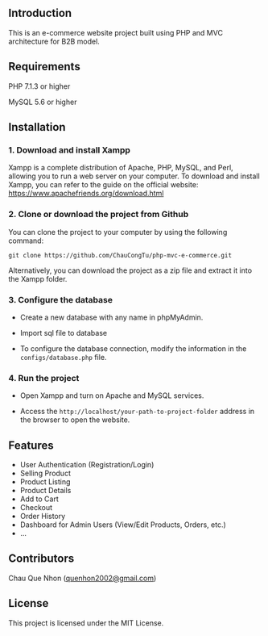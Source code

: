 ## Introduction
This is an e-commerce website project built using PHP and MVC architecture for B2B model.

## Requirements
PHP 7.1.3 or higher

MySQL 5.6 or higher

## Installation

### 1. Download and install Xampp

Xampp is a complete distribution of Apache, PHP, MySQL, and Perl, allowing you to run a web server on your computer. To download and install Xampp, you can refer to the guide on the official website: https://www.apachefriends.org/download.html

### 2. Clone or download the project from Github

 You can clone the project to your computer by using the following command: 
 ``` 
 git clone https://github.com/ChauCongTu/php-mvc-e-commerce.git 
 ```

 Alternatively, you can download the project as a zip file and extract it into the Xampp folder.


### 3. Configure the database

- Create a new database with any name in phpMyAdmin.

- Import sql file to database

- To configure the database connection, modify the information in the `configs/database.php` file.


### 4. Run the project

- Open Xampp and turn on Apache and MySQL services.

- Access the `http://localhost/your-path-to-project-folder` address in the browser to open the website.

## Features
- User Authentication (Registration/Login)
- Selling Product
- Product Listing
- Product Details
- Add to Cart
- Checkout
- Order History
- Dashboard for Admin Users (View/Edit Products, Orders, etc.)
- ...
## Contributors

Chau Que Nhon (quenhon2002@gmail.com)

## License
This project is licensed under the MIT License.
